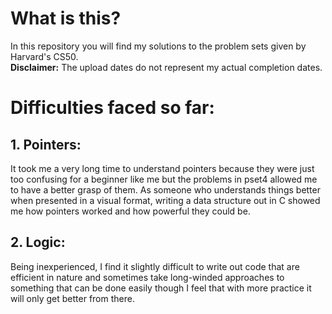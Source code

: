 # What is this?
In this repository you will find my solutions to the problem sets given by Harvard's CS50.<br>
**Disclaimer:** The upload dates do not represent my actual completion dates.

# Difficulties faced so far:
## 1. Pointers:
It took me a very long time to understand pointers because they were just too confusing for a beginner like me but the problems in pset4 allowed me to have a better grasp of them. As someone who understands things better when presented in a visual format, writing a data structure out in C showed me how pointers worked and how powerful they could be.
## 2. Logic:
Being inexperienced, I find it slightly difficult to write out code that are efficient in nature and sometimes take long-winded approaches to something that can be done easily though I feel that with more practice it will only get better from there.
